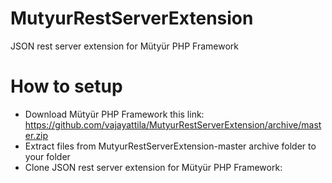 # MutyurRestServerExtension
JSON rest server extension for Mütyür PHP Framework

# How to setup
- Download Mütyür PHP Framework this link: https://github.com/vajayattila/MutyurRestServerExtension/archive/master.zip
- Extract files from MutyurRestServerExtension-master archive folder to your folder
- Clone JSON rest server extension for Mütyür PHP Framework:

